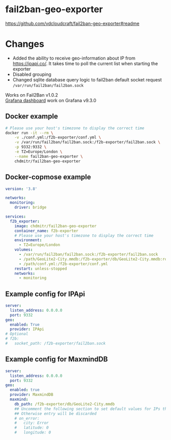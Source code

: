 # fail2ban-geo-exporter

https://github.com/vdcloudcraft/fail2ban-geo-exporter#readme

# Changes
- Added the ability to receive geo-information about IP from https://ipapi.co/. It takes time to poll the current list when starting the exporter
- Disabled grouping
- Changed sqlite database query logic to fail2ban default socket request `/var/run/fail2ban/fail2ban.sock`

Works on Fail2Ban v1.0.2  
[Grafana dashboard](grafana/dashboard.json) work on Grafana v9.3.0
## Docker example
```bash
# Please use your host's timezone to display the correct time
docker run -it --rm \
    -v ./conf.yml:/f2b-exporter/conf.yml \
    -v /var/run/fail2ban/fail2ban.sock:/f2b-exporter/fail2ban.sock \
    -p 9332:9332 \
    -e TZ=Europe/London \
    --name fail2ban-geo-exporter \
    chdmitr/fail2ban-geo-exporter 
```

## Docker-copmose example
```yaml
version: '3.8'

networks:
  monitoring:
    driver: bridge

services:
  f2b_exporter:
    image: chdmitr/fail2ban-geo-exporter
    container_name: f2b-exporter
    # Please use your host's timezone to display the correct time
    environment:
      - TZ=Europe/London
    volumes:
      - /var/run/fail2ban/fail2ban.sock:/f2b-exporter/fail2ban.sock
      - /path/GeoLite2-City.mmdb:/f2b-exporter/db/GeoLite2-City.mmdb:ro
      - /path/conf.yml:/f2b-exporter/conf.yml
    restart: unless-stopped
    networks:
      - monitoring
```

## Example config for IPApi
```yaml
server:
  listen_address: 0.0.0.0
  port: 9332
geo:
  enabled: True
  provider: IPApi
# Optional
# f2b: 
#   socket_path: /f2b-exporter/fail2ban.sock
```

## Example config for MaxmindDB
```yaml
server:
  listen_address: 0.0.0.0
  port: 9332
geo:
  enabled: true
  provider: MaxmindDB
  maxmind:
    db_path: /f2b-exporter/db/GeoLite2-City.mmdb
    ## Uncomment the following section to set default values for IPs that are not in the database
    ## Otherwise entry will be discarded
    # on_error:
    #   city: Error
    #   latitude: 0
    #   longitude: 0
```

